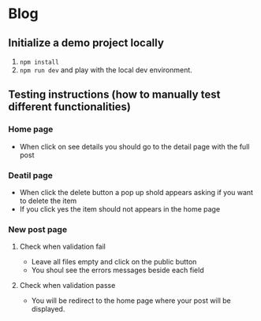 # Blog

## Initialize a demo project locally

1. `npm install`
2. `npm run dev` and play with the local dev environment.

   
## Testing instructions (how to manually test different functionalities)

### Home page
- When click on see details you should go to the detail page with the full post

### Deatil page
- When click the delete button a pop up shold appears asking if you want to delete the item
- If you click yes the item should not appears in the home page
  
### New post page
1. Check when validation fail
   - Leave all files empty and click on the public button
   - You shoul see the errors messages beside each field

2. Check when validation passe
   - You will be redirect to the home page where your post will be displayed.

